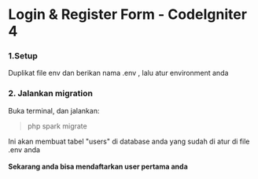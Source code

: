 # Login & Register Form - CodeIgniter 4

### 1.Setup

Duplikat file env dan berikan nama .env , lalu atur environment anda

### 2. Jalankan migration

Buka terminal, dan jalankan:

> php spark migrate

Ini akan membuat tabel "users" di database anda yang sudah di atur di file .env anda
<br><br>
<b>Sekarang anda bisa mendaftarkan user pertama anda</b>